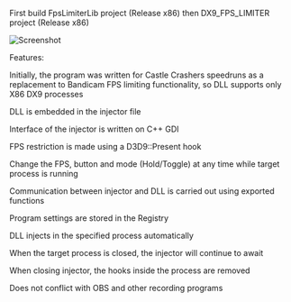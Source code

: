 First build FpsLimiterLib project (Release x86) then DX9_FPS_LIMITER project (Release x86)

![Screenshot](https://i.imgur.com/DDEH6EB.png)

Features:

Initially, the program was written for Castle Crashers speedruns as a replacement to Bandicam FPS limiting functionality, so DLL supports only X86 DX9 processes

DLL is embedded in the injector file

Interface of the injector is written on C++ GDI

FPS restriction is made using a D3D9::Present hook

Change the FPS, button and mode (Hold/Toggle) at any time while target process is running

Communication between injector and DLL is carried out using exported functions

Program settings are stored in the Registry

DLL injects in the specified process automatically 

When the target process is closed, the injector will continue to await

When closing injector, the hooks inside the process are removed

Does not conflict with OBS and other recording programs
